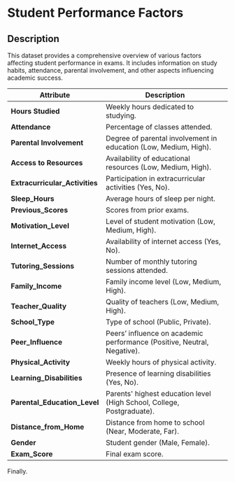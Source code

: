 # Student Performance Factors

## Description
This dataset provides a comprehensive overview of various factors affecting student performance in exams. It includes information on study habits, attendance, parental involvement, and other aspects influencing academic success.

| Attribute                 | Description                                                                 |
|---------------------------|-----------------------------------------------------------------------------|
| **Hours Studied**         | Weekly hours dedicated to studying.                                         |
| **Attendance**            | Percentage of classes attended.                                             |
| **Parental Involvement**  | Degree of parental involvement in education (Low, Medium, High).            |
| **Access to Resources**   | Availability of educational resources (Low, Medium, High).                   |
| **Extracurricular_Activities** | Participation in extracurricular activities (Yes, No).                    |
| **Sleep_Hours**           | Average hours of sleep per night.                                            |
| **Previous_Scores**       | Scores from prior exams.                                                     |
| **Motivation_Level**      | Level of student motivation (Low, Medium, High).                             |
| **Internet_Access**       | Availability of internet access (Yes, No).                                   |
| **Tutoring_Sessions**     | Number of monthly tutoring sessions attended.                                |
| **Family_Income**         | Family income level (Low, Medium, High).                                     |
| **Teacher_Quality**       | Quality of teachers (Low, Medium, High).                                     |
| **School_Type**           | Type of school (Public, Private).                                            |
| **Peer_Influence**        | Peers’ influence on academic performance (Positive, Neutral, Negative).      |
| **Physical_Activity**     | Weekly hours of physical activity.                                           |
| **Learning_Disabilities** | Presence of learning disabilities (Yes, No).                                 |
| **Parental_Education_Level** | Parents' highest education level (High School, College, Postgraduate).       |
| **Distance_from_Home**    | Distance from home to school (Near, Moderate, Far).                          |
| **Gender**                | Student gender (Male, Female).                                               |
| **Exam_Score**            | Final exam score.                                                            |


Finally.
